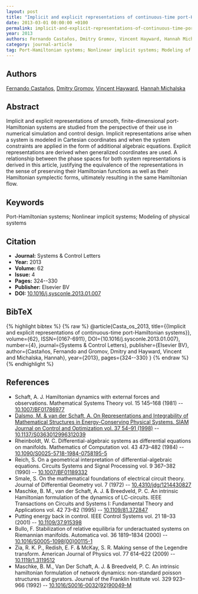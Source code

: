 ```yaml
---
layout: post
title: "Implicit and explicit representations of continuous-time port-Hamiltonian systems"
date: 2013-03-01 00:00:00 +0100
permalink: implicit-and-explicit-representations-of-continuous-time-port-hamiltonian-systems
year: 2013
authors: Fernando Castaños, Dmitry Gromov, Vincent Hayward, Hannah Michalska
category: journal-article
tag: Port-Hamiltonian systems; Nonlinear implicit systems; Modeling of physical systems
---
```

 
## Authors
[Fernando Castaños](authors/fernando-castanos), [Dmitry Gromov](authors/dmitry-gromov), [Vincent Hayward](authors/vincent-hayward), [Hannah Michalska](authors/hannah-michalska)
 
## Abstract
Implicit and explicit representations of smooth, finite-dimensional port-Hamiltonian systems are studied from the perspective of their use in numerical simulation and control design. Implicit representations arise when a system is modeled in Cartesian coordinates and when the system constraints are applied in the form of additional algebraic equations. Explicit representations are derived when generalized coordinates are used. A relationship between the phase spaces for both system representations is derived in this article, justifying the equivalence of the representations in the sense of preserving their Hamiltonian functions as well as their Hamiltonian symplectic forms, ultimately resulting in the same Hamiltonian flow.
 
## Keywords
Port-Hamiltonian systems; Nonlinear implicit systems; Modeling of physical systems
 
## Citation
- **Journal:** Systems &amp; Control Letters
- **Year:** 2013
- **Volume:** 62
- **Issue:** 4
- **Pages:** 324--330
- **Publisher:** Elsevier BV
- **DOI:** [10.1016/j.sysconle.2013.01.007](https://doi.org/10.1016/j.sysconle.2013.01.007)
 
## BibTeX
{% highlight bibtex %}
{% raw %}
@article{Casta_os_2013,
  title={{Implicit and explicit representations of continuous-time port-Hamiltonian systems}},
  volume={62},
  ISSN={0167-6911},
  DOI={10.1016/j.sysconle.2013.01.007},
  number={4},
  journal={Systems &amp; Control Letters},
  publisher={Elsevier BV},
  author={Castaños, Fernando and Gromov, Dmitry and Hayward, Vincent and Michalska, Hannah},
  year={2013},
  pages={324--330}
}
{% endraw %}
{% endhighlight %}
 
## References
- Schaft, A. J. Hamiltonian dynamics with external forces and observations. Mathematical Systems Theory vol. 15 145–168 (1981) -- [10.1007/BF01786977](https://doi.org/10.1007/BF01786977)
- [Dalsmo, M. & van der Schaft, A. On Representations and Integrability of Mathematical Structures in Energy-Conserving Physical Systems. SIAM Journal on Control and Optimization vol. 37 54–91 (1998)](on-representations-and-integrability-of-mathematical-structures-in-energy-conserving-physical-systems) -- [10.1137/S0363012996312039](https://doi.org/10.1137/S0363012996312039)
- Rheinboldt, W. C. Differential-algebraic systems as differential equations on manifolds. Mathematics of Computation vol. 43 473–482 (1984) -- [10.1090/S0025-5718-1984-0758195-5](https://doi.org/10.1090/S0025-5718-1984-0758195-5)
- Reich, S. On a geometrical interpretation of differential-algebraic equations. Circuits Systems and Signal Processing vol. 9 367–382 (1990) -- [10.1007/BF01189332](https://doi.org/10.1007/BF01189332)
- Smale, S. On the mathematical foundations of electrical circuit theory. Journal of Differential Geometry vol. 7 (1972) -- [10.4310/jdg/1214430827](https://doi.org/10.4310/jdg/1214430827)
- Maschke, B. M., van der Schaft, A. J. & Breedveld, P. C. An intrinsic Hamiltonian formulation of the dynamics of LC-circuits. IEEE Transactions on Circuits and Systems I: Fundamental Theory and Applications vol. 42 73–82 (1995) -- [10.1109/81.372847](https://doi.org/10.1109/81.372847)
- Putting energy back in control. IEEE Control Systems vol. 21 18–33 (2001) -- [10.1109/37.915398](https://doi.org/10.1109/37.915398)
- Bullo, F. Stabilization of relative equilibria for underactuated systems on Riemannian manifolds. Automatica vol. 36 1819–1834 (2000) -- [10.1016/S0005-1098(00)00115-1](https://doi.org/10.1016/S0005-1098(00)00115-1)
- Zia, R. K. P., Redish, E. F. & McKay, S. R. Making sense of the Legendre transform. American Journal of Physics vol. 77 614–622 (2009) -- [10.1119/1.3119512](https://doi.org/10.1119/1.3119512)
- Maschke, B. M., Van Der Schaft, A. J. & Breedveld, P. C. An intrinsic hamiltonian formulation of network dynamics: non-standard poisson structures and gyrators. Journal of the Franklin Institute vol. 329 923–966 (1992) -- [10.1016/S0016-0032(92)90049-M](https://doi.org/10.1016/S0016-0032(92)90049-M)

